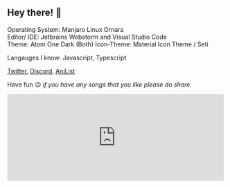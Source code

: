 ## Hey there! :wave:

Operating System: Manjaro Linux Ornara  
Editor/ IDE: Jetbrains Webstorm and Visual Studio Code  
Theme: Atom One Dark (Both)
Icon-Theme: Material Icon Theme / Seti

Langauges I know: Javascript, Typescript

[Twitter](https://twitter.com/Curstantine), [Discord](https://discord.com/users/793574864657186856), [AniList](https//anilist.co/users/Curstantine)

Have fun :wink:
_if you have any songs that you like please do share._

<iframe src="https://open.spotify.com/embed/playlist/0YBXOetQggz4MguSlxgXLb" width="500" height="200" frameborder="0" allowtransparency="true" allow="encrypted-media"></iframe>
